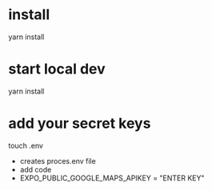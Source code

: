 # install 
yarn install

# start local dev
yarn install 

# add your secret keys

touch .env
- creates proces.env file
- add code
- EXPO_PUBLIC_GOOGLE_MAPS_APIKEY = "ENTER KEY"